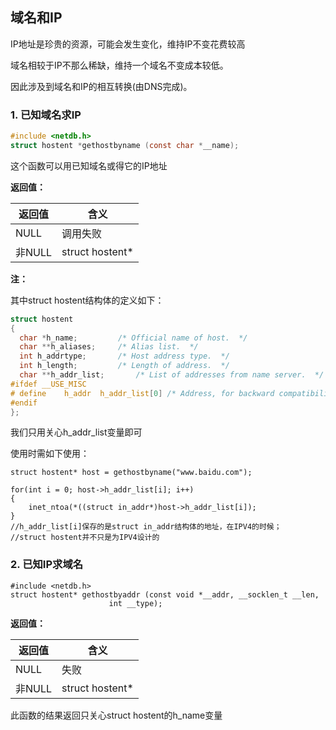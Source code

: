 ## 域名和IP

IP地址是珍贵的资源，可能会发生变化，维持IP不变花费较高

域名相较于IP不那么稀缺，维持一个域名不变成本较低。

因此涉及到域名和IP的相互转换(由DNS完成)。



### 1. 已知域名求IP

```c
#include <netdb.h>
struct hostent *gethostbyname (const char *__name);
```

这个函数可以用已知域名或得它的IP地址

**返回值：**

| 返回值 | 含义            |
| ------ | --------------- |
| NULL   | 调用失败        |
| 非NULL | struct hostent* |

**注：**

其中struct hostent结构体的定义如下：

```c
struct hostent
{
  char *h_name;			/* Official name of host.  */
  char **h_aliases;		/* Alias list.  */
  int h_addrtype;		/* Host address type.  */
  int h_length;			/* Length of address.  */
  char **h_addr_list;		/* List of addresses from name server.  */
#ifdef __USE_MISC
# define	h_addr	h_addr_list[0] /* Address, for backward compatibility.*/
#endif
};
```

我们只用关心h_addr_list变量即可

使用时需如下使用：

```
struct hostent* host = gethostbyname("www.baidu.com");

for(int i = 0; host->h_addr_list[i]; i++)
{
    inet_ntoa(*((struct in_addr*)host->h_addr_list[i]);
}
//h_addr_list[i]保存的是struct in_addr结构体的地址，在IPV4的时候；
//struct hostent并不只是为IPV4设计的
```

### 2. 已知IP求域名

```
#include <netdb.h>
struct hostent* gethostbyaddr (const void *__addr, __socklen_t __len,
				      int __type);
```

**返回值：**

| 返回值 | 含义            |
| ------ | --------------- |
| NULL   | 失败            |
| 非NULL | struct hostent* |

此函数的结果返回只关心struct hostent的h_name变量